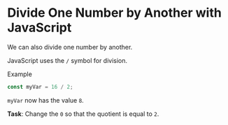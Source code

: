 # Divide One Number by Another with JavaScript

We can also divide one number by another.

JavaScript uses the `/` symbol for division.

Example

```javascript
const myVar = 16 / 2;
```

`myVar` now has the value `8`.

**Task**: Change the `0` so that the quotient is equal to `2`.
